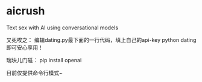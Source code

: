 # aicrush
Text sex with AI using conversational models

又死唉之：
编辑dating.py最下面的一行代码，填上自己的api-key
python dating即可安心享用！

瑞块儿门磁：
pip install openai

目前仅提供命令行模式~
